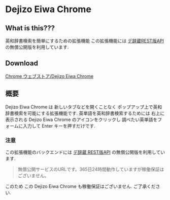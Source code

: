 # Dejizo Eiwa Chrome
## What is this???
英和辞書検索を簡単にするための拡張機能
この拡張機能には [デ辞蔵REST版API](https://dejizo.jp/dev/rest.htm://dejizo.jp/dev/rest.html) の無償公開版を利用しています.

## Download
[Chrome ウェブストア/Dejizo Eiwa Chrome](https://chrome.google.com/webstore/detail/dejizo-eiwa-chrome/idgekipelgmbbgcggkeoboehkddghfii?hl=ja)

## 概要
Dejizo Eiwa Chrome は 新しいタブなどを開くことなく ポップアップ上で英和辞書検索を可能にする拡張機能です.
英単語を英和辞書検索するためには 右上に表示される Dejizo Eiwa Chrome のアイコンをクリックし 調べたい英単語をフォームに入力して Enter キーを押すだけです.

### 注意
この拡張機能のバックエンドには [デ辞蔵 REST版API](https://dejizo.jp/dev/rest.html) の無償公開版を利用しています.

> 無償公開サービスのURLです。365日24時間動作していますが稼働保証はございません。

このため この Dejizo Eiwa Chrome も稼働保証はございません. ご了承ください.
